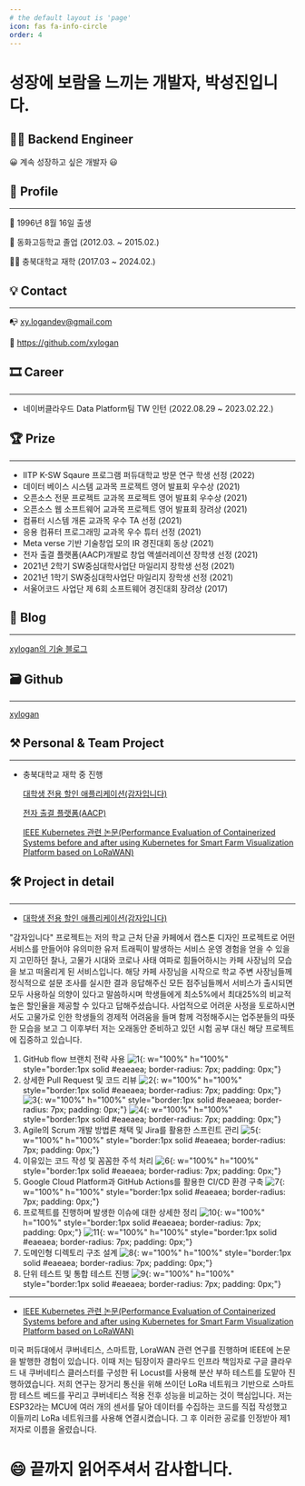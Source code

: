 ```yaml
---
# the default layout is 'page'
icon: fas fa-info-circle
order: 4
---
```


# 성장에 보람을 느끼는 개발자, 박성진입니다.

## 👨‍💻 Backend Engineer

😀  계속 성장하고 싶은 개발자 😃

## 👦 Profile

---

👶  1996년 8월 16일 출생

🏫  동화고등학교 졸업 (2012.03. ~ 2015.02.)

👨‍🎓  충북대학교 재학 (2017.03 ~ 2024.02.)

## 💡 Contact

---

📭  xy.logandev@gmail.com 

📘  https://github.com/xylogan

## 🎞 Career

---

- 네이버클라우드 Data Platform팀 TW 인턴 (2022.08.29 ~ 2023.02.22.)

## 🏆 Prize

---

- IITP K-SW Sqaure 프로그램 퍼듀대학교 방문 연구 학생 선정 (2022)
- 데이터 베이스 시스템 교과목 프로젝트 영어 발표회 우수상 (2021)
- 오픈소스 전문 프로젝트 교과목 프로젝트 영어 발표회 우수상 (2021)
- 오픈소스 웹 소프트웨어 교과목 프로젝트 영어 발표회 장려상 (2021)
- 컴퓨터 시스템 개론 교과목 우수 TA 선정 (2021)
- 응용 컴퓨터 프로그래밍 교과목 우수 튜터 선정 (2021)
- Meta verse 기반 기술창업 모의 IR 경진대회 동상 (2021)
- 전자 출결 플랫폼(AACP)개발로 창업 액셀러레이션 장학생 선정 (2021)
- 2021년 2학기 SW중심대학사업단 마일리지 장학생 선정 (2021)
- 2021년 1학기 SW중심대학사업단 마일리지 장학생 선정 (2021)
- 서울어코드 사업단 제 6회 소프트웨어 경진대회 장려상 (2017)

## 📝 Blog

---

[xylogan의 기술 블로그](https://xylogan.github.io)

## 🗃 Github

---

[xylogan](https://github.com/xylogan)

## ⚒ Personal & Team Project

---

- 충북대학교 재학 중 진행
    
    [대학생 전용 할인 애플리케이션(감자입니다)](https://github.com/sayingpotato/Backend)
    
    [전자 출결 플랫폼(AACP)](https://github.com/CBNU-AACP/Server)
    
    [IEEE Kubernetes 관련 논문(Performance Evaluation of Containerized Systems before and after using Kubernetes for Smart Farm Visualization Platform based on LoRaWAN)](https://ieeexplore.ieee.org/abstract/document/10023842/metrics#metrics)
    

## 🛠 Project in detail

---

- [대학생 전용 할인 애플리케이션(감자입니다)](https://github.com/sayingpotato/Backend)

"감자입니다" 프로젝트는 저의 학교 근처 단골 카페에서 캡스톤 디자인 프로젝트로 어떤 서비스를 만들어야 유의미한 유저 트래픽이 발생하는 서비스 운영 경험을 얻을 수 있을지 고민하던 찰나, 고물가 시대와 코로나 사태 여파로 힘들어하시는 카페 사장님의 모습을 보고 떠올리게 된 서비스입니다. 해당 카페 사장님을 시작으로 학교 주변 사장님들께 정식적으로 설문 조사를 실시한 결과 응답해주신 모든 점주님들께서 서비스가 출시되면 모두 사용하실 의향이 있다고 말씀하시며 학생들에게 최소5%에서 최대25%의 비교적 높은 할인율을 제공할 수 있다고 답해주셨습니다. 사업적으로 어려운 사정을 토로하시면서도 고물가로 인한 학생들의 경제적 어려움을 들며 함께 걱정해주시는 업주분들의 따뜻한 모습을 보고 그 이후부터 저는 오래동안 준비하고 있던 시험 공부 대신 해당 프로젝트에 집중하고 있습니다.

1. GitHub flow 브랜치 전략 사용
![1](/assets/img/about/1.png){: w="100%" h="100%" style="border:1px solid #eaeaea; border-radius: 7px; padding: 0px;"}
2. 상세한 Pull Request 및 코드 리뷰
![2](/assets/img/about/2.png){: w="100%" h="100%" style="border:1px solid #eaeaea; border-radius: 7px; padding: 0px;"}
![3](/assets/img/about/3.png){: w="100%" h="100%" style="border:1px solid #eaeaea; border-radius: 7px; padding: 0px;"}
![4](/assets/img/about/4.png){: w="100%" h="100%" style="border:1px solid #eaeaea; border-radius: 7px; padding: 0px;"}
3. Agile의 Scrum 개발 방법론 채택 및 Jira를 활용한 스프린트 관리
![5](/assets/img/about/5.png){: w="100%" h="100%" style="border:1px solid #eaeaea; border-radius: 7px; padding: 0px;"}
4. 이유있는 코드 작성 및 꼼꼼한 주석 처리
![6](/assets/img/about/6.png){: w="100%" h="100%" style="border:1px solid #eaeaea; border-radius: 7px; padding: 0px;"}
5. Google Cloud Platform과 GitHub Actions를 활용한 CI/CD 환경 구축
![7](/assets/img/about/7.png){: w="100%" h="100%" style="border:1px solid #eaeaea; border-radius: 7px; padding: 0px;"}
6. 프로젝트를 진행하며 발생한 이슈에 대한 상세한 정리
![10](/assets/img/about/10.png){: w="100%" h="100%" style="border:1px solid #eaeaea; border-radius: 7px; padding: 0px;"}
![11](/assets/img/about/11.png){: w="100%" h="100%" style="border:1px solid #eaeaea; border-radius: 7px; padding: 0px;"}
7. 도메인형 디렉토리 구조 설계
![8](/assets/img/about/8.png){: w="100%" h="100%" style="border:1px solid #eaeaea; border-radius: 7px; padding: 0px;"}
8. 단위 테스트 및 통합 테스트 진행
![9](/assets/img/about/9.png){: w="100%" h="100%" style="border:1px solid #eaeaea; border-radius: 7px; padding: 0px;"}

<hr>

- [IEEE Kubernetes 관련 논문(Performance Evaluation of Containerized Systems before and after using Kubernetes for Smart Farm Visualization Platform based on LoRaWAN)](https://ieeexplore.ieee.org/abstract/document/10023842/metrics#metrics)
 
미국 퍼듀대에서 쿠버네티스, 스마트팜, LoraWAN 관련 연구를 진행하며 IEEE에 논문을 발행한 경험이 있습니다. 이때 저는 팀장이자 클라우드 인프라 책임자로 구글 클라우드 내 쿠버네티스 클러스터를 구성한 뒤 Locust를 사용해 분산 부하 테스트를 도맡아 진행하였습니다. 저희 연구는 장거리 통신을 위해 쓰이던 LoRa 네트워크 기반으로 스마트팜 테스트 베드를 꾸리고 쿠버네티스 적용 전후 성능을 비교하는 것이 핵심입니다. 저는 ESP32라는 MCU에 여러 개의 센서를 달아 데이터를 수집하는 코드를 직접 작성했고 이들끼리 LoRa 네트워크를 사용해 연결시켰습니다. 그 후 이러한 공로를 인정받아 제1 저자로 이름을 올렸습니다.


# 😄 끝까지 읽어주셔서 감사합니다.

